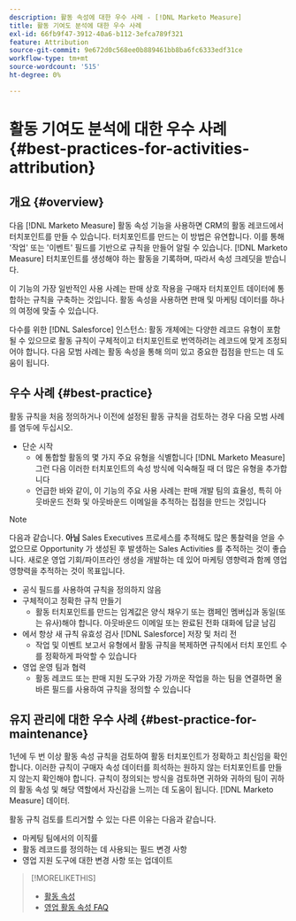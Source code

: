 ```yaml
---
description: 활동 속성에 대한 우수 사례 - [!DNL Marketo Measure]
title: 활동 기여도 분석에 대한 우수 사례
exl-id: 66fb9f47-3912-40a6-b112-3efca789f321
feature: Attribution
source-git-commit: 9e672d0c568ee0b889461bb8ba6fc6333edf31ce
workflow-type: tm+mt
source-wordcount: '515'
ht-degree: 0%

---
```


# 활동 기여도 분석에 대한 우수 사례 {#best-practices-for-activities-attribution}

## 개요 {#overview}

다음 [!DNL Marketo Measure] 활동 속성 기능을 사용하면 CRM의 활동 레코드에서 터치포인트를 만들 수 있습니다. 터치포인트를 만드는 이 방법은 유연합니다. 이를 통해 &#39;작업&#39; 또는 &#39;이벤트&#39; 필드를 기반으로 규칙을 만들어 알릴 수 있습니다. [!DNL Marketo Measure] 터치포인트를 생성해야 하는 활동을 기록하며, 따라서 속성 크레딧을 받습니다.

이 기능의 가장 일반적인 사용 사례는 판매 상호 작용을 구매자 터치포인트 데이터에 통합하는 규칙을 구축하는 것입니다. 활동 속성을 사용하면 판매 및 마케팅 데이터를 하나의 여정에 맞출 수 있습니다.

다수를 위한 [!DNL Salesforce] 인스턴스: 활동 개체에는 다양한 레코드 유형이 포함될 수 있으므로 활동 규칙이 구체적이고 터치포인트로 번역하려는 레코드에 맞게 조정되어야 합니다. 다음 모범 사례는 활동 속성을 통해 의미 있고 중요한 접점을 만드는 데 도움이 됩니다.

## 우수 사례 {#best-practice}

활동 규칙을 처음 정의하거나 이전에 설정된 활동 규칙을 검토하는 경우 다음 모범 사례를 염두에 두십시오.

* 단순 시작
   * 에 통합할 활동의 몇 가지 주요 유형을 식별합니다 [!DNL Marketo Measure] 그런 다음 이러한 터치포인트의 속성 방식에 익숙해질 때 더 많은 유형을 추가합니다
   * 언급한 바와 같이, 이 기능의 주요 사용 사례는 판매 개발 팀의 효율성, 특히 아웃바운드 전화 및 아웃바운드 이메일을 추적하는 접점을 만드는 것입니다

>[!NOTE]
>
>다음과 같습니다. **아님** Sales Executives 프로세스를 추적해도 많은 통찰력을 얻을 수 없으므로 Opportunity 가 생성된 후 발생하는 Sales Activities 를 추적하는 것이 좋습니다. 새로운 영업 기회/파이프라인 생성을 개발하는 데 있어 마케팅 영향력과 함께 영업 영향력을 추적하는 것이 목표입니다.

* 공식 필드를 사용하여 규칙을 정의하지 않음
* 구체적이고 정확한 규칙 만들기
   * 활동 터치포인트를 만드는 임계값은 양식 채우기 또는 캠페인 멤버십과 동일(또는 유사)해야 합니다. 아웃바운드 이메일 또는 완료된 전화 대화에 답글 남김
* 에서 항상 새 규칙 유효성 검사 [!DNL Salesforce] 저장 및 처리 전
   * 작업 및 이벤트 보고서 유형에서 활동 규칙을 복제하면 규칙에서 터치 포인트 수를 정확하게 파악할 수 있습니다
* 영업 운영 팀과 협력
   * 활동 레코드 또는 판매 지원 도구와 가장 가까운 작업을 하는 팀을 연결하면 올바른 필드를 사용하여 규칙을 정의할 수 있습니다

## 유지 관리에 대한 우수 사례 {#best-practice-for-maintenance}

1년에 두 번 이상 활동 속성 규칙을 검토하여 활동 터치포인트가 정확하고 최신임을 확인합니다. 이러한 규칙이 구매자 속성 데이터를 희석하는 원하지 않는 터치포인트를 만들지 않는지 확인해야 합니다. 규칙이 정의되는 방식을 검토하면 귀하와 귀하의 팀이 귀하의 활동 속성 및 해당 역할에서 자신감을 느끼는 데 도움이 됩니다. [!DNL Marketo Measure] 데이터.

활동 규칙 검토를 트리거할 수 있는 다른 이유는 다음과 같습니다.

* 마케팅 팀에서의 이직률
* 활동 레코드를 정의하는 데 사용되는 필드 변경 사항
* 영업 지원 도구에 대한 변경 사항 또는 업데이트

>[!MORELIKETHIS]
>
>* [활동 속성](/help/advanced-marketo-measure-features/activities-attribution/salesforce-activities-attribution.md)
>* [영업 활동 속성 FAQ](/help/advanced-marketo-measure-features/activities-attribution/activities-attribution-faq.md)
